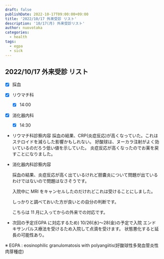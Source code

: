 ```yaml
---
draft: false
publishDate: 2022-10-17T09:00:00+09:00
title: '2022/10/17 外来受診 リスト'
description: '10/17(月) 外来受診リスト'
author: nuovotaka
categories:
  - health
tags:
  - egpa
  - sick
---
```


## 2022/10/17 外来受診 リスト

- [x] 採血
- [x] リウマチ科
  - [x] 14:00
- [x] 消化器内科

  - [x] 14:30

- リウマチ科診察内容
  採血の結果、CRP(炎症反応)が高くなっていた。これはステロイドを減らした影響かもしれない。
  好酸球は、ヌーカラ注射がよく効いているのだろう低い値を示していた。
  炎症反応が高くなったのでお薬を戻すことになりました。
- 消化器内科診察内容

  採血の結果、炎症反応が高く出ているけれど胆嚢炎について問題が出ているわけではないので問題はなさそうです。

  入院中に MRI をキャンセルしたのだけれどこれは受けることにしました。

  しっかりと調べておいた方が良いとの自分の判断です。

  こちらは 11 月に入ってからの外来での対応です。

- 次回の予定(EGPA に対応するため)
  10/26(水)〜28(金)の予定で入院
  エンドキサンパルス療法を受けるため入院して点滴を受けます。
  状態悪化すると延長の可能性あり。

※ EGPA : eosinophilic granulomatosis with polyangiitis(好酸球性多発血管炎性肉芽種症)
